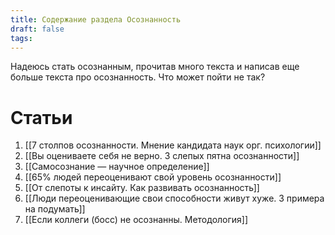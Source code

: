 ```yaml
---
title: Содержание раздела Осознанность
draft: false
tags:
---
```

Надеюсь стать осознанным, прочитав много текста и написав еще больше текста про осознанность. Что может пойти не так?
# Статьи
1. [[7 столпов осознанности. Мнение кандидата наук орг. психологии]]
2. [[Вы оцениваете себя не верно. 3 слепых пятна осознанности]]
3. [[Самосознание — научное определение]]
4. [[65% людей переоценивают свой уровень осознанности]]
5. [[От слепоты к инсайту.  Как развивать осознанность]]
6. [[Люди переоценивающие свои способности живут хуже. 3 примера на подумать]]
7. [[Если коллеги (босс) не осознанны. Методология]]
